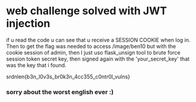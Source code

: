# web challenge solved with JWT injection


if u read the code u can see that u receive a SESSION COOKIE when log in. Then to get the flag was needed to access /image/ben10 but with the cookie session of admin, then I just uso flask_unsign tool to brute force session token secret key, then signed again with the 'your_secret_key' that was the key that i found.

srdnlen{b3n_l0v3s_br0k3n_4cc355_c0ntr0l_vulns}

### sorry about the worst english ever :)

